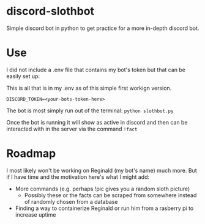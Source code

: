 # discord-slothbot
Simple discord bot in python to get practice for a more in-depth discord bot.

# Use
I did not include a .env file that contains my bot's token but that can be easily set up:

This is all that is in my .env as of this simple first workign version.

`DISCORD_TOKEN=<your-bots-token-here>`

The bot is most simply run out of the terminal:
`python slothbot.py`

Once the bot is running it will show as active in discord and then can be interacted with in the server via the command
`!fact`

# Roadmap
I most likely won't be working on Reginald (my bot's name) much more. But if I have time and the motivation here's what I might add:

- More commands (e.g. perhaps !pic gives you a random sloth picture)
  -  Possibly these or the facts can be scraped from somewhere instead of randomly chosen from a database
- Finding a way to containerize Reginald or run him from a rasberry pi to increase uptime
